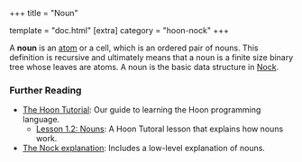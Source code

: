 +++
title = "Noun"

template = "doc.html"
[extra]
category = "hoon-nock"
+++

A **noun** is an [atom](../atom) or a cell, which is an ordered pair of nouns. This definition is recursive and ultimately means that a noun is a finite size binary tree whose leaves are atoms. A noun is the basic data structure in [Nock](../nock).

### Further Reading

- [The Hoon Tutorial](/docs/hoon/hoon-school/_index): Our guide to learning the Hoon programming language.
  - [Lesson 1.2: Nouns](/docs/hoon/hoon-school/nouns): A Hoon Tutoral lesson that explains how nouns work.
- [The Nock explanation](/docs/nock/_index): Includes a low-level explanation of nouns.
